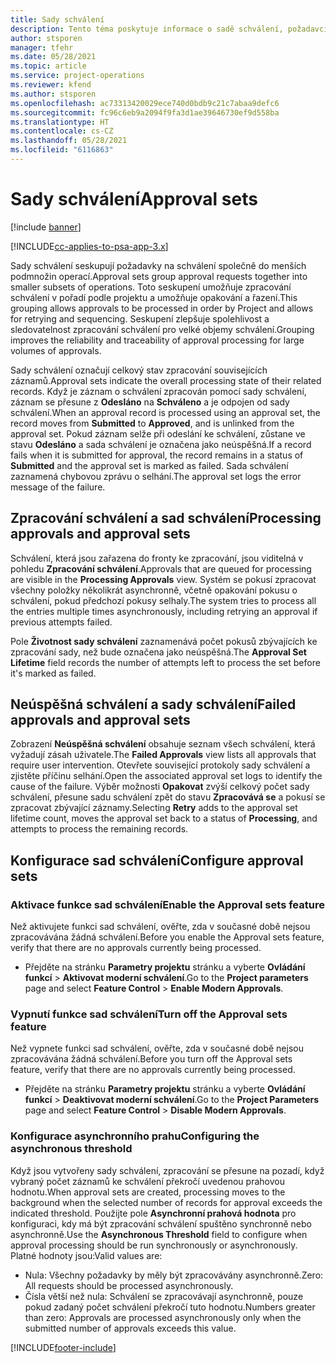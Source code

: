 ```yaml
---
title: Sady schválení
description: Tento téma poskytuje informace o sadě schválení, požadavcích a podmnožinách těchto operací.
author: stsporen
manager: tfehr
ms.date: 05/28/2021
ms.topic: article
ms.service: project-operations
ms.reviewer: kfend
ms.author: stsporen
ms.openlocfilehash: ac73313420029ece740d0bdb9c21c7abaa9defc6
ms.sourcegitcommit: fc96c6eb9a2094f9fa3d1ae39646730ef9d558ba
ms.translationtype: HT
ms.contentlocale: cs-CZ
ms.lasthandoff: 05/28/2021
ms.locfileid: "6116863"
---
```

# <a name="approval-sets"></a><span data-ttu-id="8fa25-103">Sady schválení</span><span class="sxs-lookup"><span data-stu-id="8fa25-103">Approval sets</span></span>

[!include [banner](../includes/psa-now-project-operations.md)]

[!INCLUDE[cc-applies-to-psa-app-3.x](../includes/cc-applies-to-psa-app-3x.md)]

<span data-ttu-id="8fa25-104">Sady schválení seskupují požadavky na schválení společně do menších podmnožin operací.</span><span class="sxs-lookup"><span data-stu-id="8fa25-104">Approval sets group approval requests together into smaller subsets of operations.</span></span> <span data-ttu-id="8fa25-105">Toto seskupení umožňuje zpracování schválení v pořadí podle projektu a umožňuje opakování a řazení.</span><span class="sxs-lookup"><span data-stu-id="8fa25-105">This grouping allows approvals to be processed in order by Project and allows for retrying and sequencing.</span></span> <span data-ttu-id="8fa25-106">Seskupení zlepšuje spolehlivost a sledovatelnost zpracování schválení pro velké objemy schválení.</span><span class="sxs-lookup"><span data-stu-id="8fa25-106">Grouping improves the reliability and traceability of approval processing for large volumes of approvals.</span></span>

<span data-ttu-id="8fa25-107">Sady schválení označují celkový stav zpracování souvisejících záznamů.</span><span class="sxs-lookup"><span data-stu-id="8fa25-107">Approval sets indicate the overall processing state of their related records.</span></span> <span data-ttu-id="8fa25-108">Když je záznam o schválení zpracován pomocí sady schválení, záznam se přesune z **Odesláno** na **Schváleno** a je odpojen od sady schválení.</span><span class="sxs-lookup"><span data-stu-id="8fa25-108">When an approval record is processed using an approval set, the record moves from **Submitted** to **Approved**, and is unlinked from the approval set.</span></span> <span data-ttu-id="8fa25-109">Pokud záznam selže při odeslání ke schválení, zůstane ve stavu **Odesláno** a sada schválení je označena jako neúspěšná.</span><span class="sxs-lookup"><span data-stu-id="8fa25-109">If a record fails when it is submitted for approval, the record remains in a status of **Submitted** and the approval set is marked as failed.</span></span> <span data-ttu-id="8fa25-110">Sada schválení zaznamená chybovou zprávu o selhání.</span><span class="sxs-lookup"><span data-stu-id="8fa25-110">The approval set logs the error message of the failure.</span></span>

## <a name="processing-approvals-and-approval-sets"></a><span data-ttu-id="8fa25-111">Zpracování schválení a sad schválení</span><span class="sxs-lookup"><span data-stu-id="8fa25-111">Processing approvals and approval sets</span></span>
<span data-ttu-id="8fa25-112">Schválení, která jsou zařazena do fronty ke zpracování, jsou viditelná v pohledu **Zpracování schválení**.</span><span class="sxs-lookup"><span data-stu-id="8fa25-112">Approvals that are queued for processing are visible in the **Processing Approvals** view.</span></span> <span data-ttu-id="8fa25-113">Systém se pokusí zpracovat všechny položky několikrát asynchronně, včetně opakování pokusu o schválení, pokud předchozí pokusy selhaly.</span><span class="sxs-lookup"><span data-stu-id="8fa25-113">The system tries to process all the entries multiple times asynchronously, including retrying an approval if previous attempts failed.</span></span>

<span data-ttu-id="8fa25-114">Pole **Životnost sady schválení** zaznamenává počet pokusů zbývajících ke zpracování sady, než bude označena jako neúspěšná.</span><span class="sxs-lookup"><span data-stu-id="8fa25-114">The **Approval Set Lifetime** field records the number of attempts left to process the set before it's marked as failed.</span></span>

## <a name="failed-approvals-and-approval-sets"></a><span data-ttu-id="8fa25-115">Neúspěšná schválení a sady schválení</span><span class="sxs-lookup"><span data-stu-id="8fa25-115">Failed approvals and approval sets</span></span>
<span data-ttu-id="8fa25-116">Zobrazení **Neúspěšná schválení** obsahuje seznam všech schválení, která vyžadují zásah uživatele.</span><span class="sxs-lookup"><span data-stu-id="8fa25-116">The **Failed Approvals** view lists all approvals that require user intervention.</span></span> <span data-ttu-id="8fa25-117">Otevřete související protokoly sady schválení a zjistěte příčinu selhání.</span><span class="sxs-lookup"><span data-stu-id="8fa25-117">Open the associated approval set logs to identify the cause of the failure.</span></span>
<span data-ttu-id="8fa25-118">Výběr možnosti **Opakovat** zvýší celkový počet sady schválení, přesune sadu schválení zpět do stavu **Zpracovává se** a pokusí se zpracovat zbývající záznamy.</span><span class="sxs-lookup"><span data-stu-id="8fa25-118">Selecting **Retry** adds to the approval set lifetime count, moves the approval set back to a status of **Processing**, and attempts to process the remaining records.</span></span>

## <a name="configure-approval-sets"></a><span data-ttu-id="8fa25-119">Konfigurace sad schválení</span><span class="sxs-lookup"><span data-stu-id="8fa25-119">Configure approval sets</span></span>

###  <a name="enable-the-approval-sets-feature"></a><span data-ttu-id="8fa25-120">Aktivace funkce sad schválení</span><span class="sxs-lookup"><span data-stu-id="8fa25-120">Enable the Approval sets feature</span></span>
<span data-ttu-id="8fa25-121">Než aktivujete funkci sad schválení, ověřte, zda v současné době nejsou zpracovávána žádná schválení.</span><span class="sxs-lookup"><span data-stu-id="8fa25-121">Before you enable the Approval sets feature, verify that there are no approvals currently being processed.</span></span>

- <span data-ttu-id="8fa25-122">Přejděte na stránku **Parametry projektu** stránku a vyberte **Ovládání funkcí** > **Aktivovat moderní schválení**.</span><span class="sxs-lookup"><span data-stu-id="8fa25-122">Go to the **Project parameters** page and select **Feature Control** > **Enable Modern Approvals**.</span></span>

### <a name="turn-off-the-approval-sets-feature"></a><span data-ttu-id="8fa25-123">Vypnutí funkce sad schválení</span><span class="sxs-lookup"><span data-stu-id="8fa25-123">Turn off the Approval sets feature</span></span>
<span data-ttu-id="8fa25-124">Než vypnete funkci sad schválení, ověřte, zda v současné době nejsou zpracovávána žádná schválení.</span><span class="sxs-lookup"><span data-stu-id="8fa25-124">Before you turn off the Approval sets feature, verify that there are no approvals currently being processed.</span></span>

- <span data-ttu-id="8fa25-125">Přejděte na stránku **Parametry projektu** stránku a vyberte **Ovládání funkcí** > **Deaktivovat moderní schválení**.</span><span class="sxs-lookup"><span data-stu-id="8fa25-125">Go to the **Project Parameters** page and select **Feature Control** > **Disable Modern Approvals**.</span></span>

### <a name="configuring-the-asynchronous-threshold"></a><span data-ttu-id="8fa25-126">Konfigurace asynchronního prahu</span><span class="sxs-lookup"><span data-stu-id="8fa25-126">Configuring the asynchronous threshold</span></span> 
<span data-ttu-id="8fa25-127">Když jsou vytvořeny sady schválení, zpracování se přesune na pozadí, když vybraný počet záznamů ke schválení překročí uvedenou prahovou hodnotu.</span><span class="sxs-lookup"><span data-stu-id="8fa25-127">When approval sets are created, processing moves to the background when the selected number of records for approval exceeds the indicated threshold.</span></span> <span data-ttu-id="8fa25-128">Použijte pole **Asynchronní prahová hodnota** pro konfiguraci, kdy má být zpracování schválení spuštěno synchronně nebo asynchronně.</span><span class="sxs-lookup"><span data-stu-id="8fa25-128">Use the **Asynchronous Threshold** field to configure when approval processing should be run synchronously or asynchronously.</span></span>
<span data-ttu-id="8fa25-129">Platné hodnoty jsou:</span><span class="sxs-lookup"><span data-stu-id="8fa25-129">Valid values are:</span></span>

  - <span data-ttu-id="8fa25-130">Nula: Všechny požadavky by měly být zpracovávány asynchronně.</span><span class="sxs-lookup"><span data-stu-id="8fa25-130">Zero: All requests should be processed asynchronously.</span></span> 
  - <span data-ttu-id="8fa25-131">Čísla větší než nula: Schválení se zpracovávají asynchronně, pouze pokud zadaný počet schválení překročí tuto hodnotu.</span><span class="sxs-lookup"><span data-stu-id="8fa25-131">Numbers greater than zero: Approvals are processed asynchronously only when the submitted number of approvals exceeds this value.</span></span>

[!INCLUDE[footer-include](../includes/footer-banner.md)]
